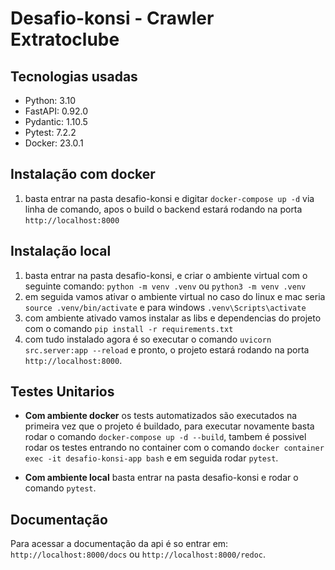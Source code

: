 # Desafio-konsi - Crawler Extratoclube

## Tecnologias usadas

- Python: 3.10
- FastAPI: 0.92.0
- Pydantic: 1.10.5
- Pytest: 7.2.2
- Docker: 23.0.1

## Instalação com docker

1. basta entrar na pasta desafio-konsi e digitar `docker-compose up -d` via linha de comando, apos o build o backend estará rodando na porta `http://localhost:8000`


## Instalação local

1. basta entrar na pasta desafio-konsi, e criar o ambiente virtual com o seguinte comando: `python -m venv .venv` ou `python3 -m venv .venv`
2. em seguida vamos ativar o ambiente virtual no caso do linux e mac seria `source .venv/bin/activate` e para windows `.venv\Scripts\activate`
3. com ambiente ativado vamos instalar as libs e dependencias do projeto com o comando `pip install -r requirements.txt`
4. com tudo instalado agora é so executar o comando `uvicorn src.server:app --reload` e pronto, o projeto estará rodando na porta `http://localhost:8000`.


## Testes Unitarios

- **Com ambiente docker** os tests automatizados são executados na primeira vez que o projeto é buildado, para executar novamente basta rodar o comando `docker-compose up -d --build`,
tambem é possivel rodar os testes entrando no container com o comando `docker container exec -it desafio-konsi-app bash` e em seguida rodar `pytest`.

- **Com ambiente local** basta entrar na pasta  desafio-konsi e rodar o comando `pytest`.


## Documentação

Para acessar a documentação da api é so entrar em: `http://localhost:8000/docs` ou `http://localhost:8000/redoc`.
